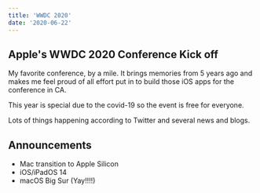 ```yaml
---
title: 'WWDC 2020'
date: '2020-06-22'
---
```


## Apple's WWDC 2020 Conference Kick off
My favorite conference, by a mile. It brings memories from 5 years ago and makes me feel proud of all effort put in to build those iOS apps for the conference in CA.

This year is special due to the covid-19 so the event is free for everyone.

Lots of things happening according to Twitter and several news and blogs.

## Announcements

- Mac transition to Apple Silicon
- iOS/iPadOS 14
- macOS Big Sur (Yay!!!!)